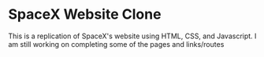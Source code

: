 # SpaceX Website Clone

This is a replication of SpaceX's website using HTML, CSS, and Javascript. I am still working on completing some of the pages and links/routes

